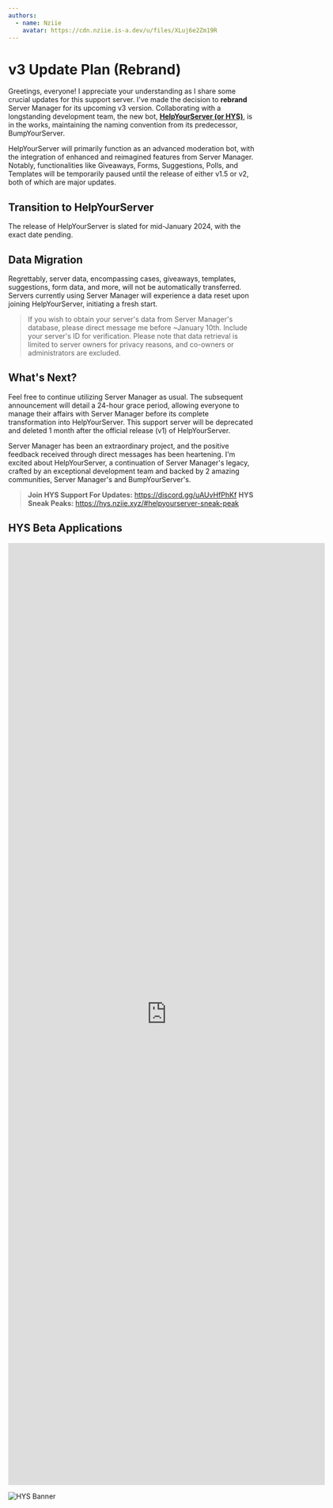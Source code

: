 ```yaml
---
authors:
  - name: Nziie
    avatar: https://cdn.nziie.is-a.dev/u/files/XLuj6e2Zm19R
---
```


# v3 Update Plan (Rebrand)

Greetings, everyone! I appreciate your understanding as I share some crucial updates for this support server. I've made the decision to **rebrand** Server Manager for its upcoming v3 version. Collaborating with a longstanding development team, the new bot, **[HelpYourServer (or HYS)](<https://hys.nziie.xyz>)**, is in the works, maintaining the naming convention from its predecessor, BumpYourServer.

HelpYourServer will primarily function as an advanced moderation bot, with the integration of enhanced and reimagined features from Server Manager. Notably, functionalities like Giveaways, Forms, Suggestions, Polls, and Templates will be temporarily paused until the release of either v1.5 or v2, both of which are major updates.

## Transition to HelpYourServer
The release of HelpYourServer is slated for mid-January 2024, with the exact date pending.

## Data Migration
Regrettably, server data, encompassing cases, giveaways, templates, suggestions, form data, and more, will not be automatically transferred. Servers currently using Server Manager will experience a data reset upon joining HelpYourServer, initiating a fresh start.

> If you wish to obtain your server's data from Server Manager's database, please direct message me before ~January 10th. Include your server's ID for verification. Please note that data retrieval is limited to server owners for privacy reasons, and co-owners or administrators are excluded.

## What's Next?
Feel free to continue utilizing Server Manager as usual. The subsequent announcement will detail a 24-hour grace period, allowing everyone to manage their affairs with Server Manager before its complete transformation into HelpYourServer. This support server will be deprecated and deleted 1 month after the official release (v1) of HelpYourServer.

Server Manager has been an extraordinary project, and the positive feedback received through direct messages has been heartening. I'm excited about HelpYourServer, a continuation of Server Manager's legacy, crafted by an exceptional development team and backed by 2 amazing communities, Server Manager's and BumpYourServer's.

> **Join HYS Support For Updates:** https://discord.gg/uAUvHfPhKf
> **HYS Sneak Peaks:** https://hys.nziie.xyz/#helpyourserver-sneak-peak

## HYS Beta Applications

<iframe src="https://docs.google.com/forms/d/e/1FAIpQLScr4Vz5tXG6fuf2GqundgIaiSSSENBU2KbAtpxuiETQRwvZSQ/viewform?embedded=true" width="640" height="1904" frameborder="0" marginheight="0" marginwidth="0">Loading…</iframe>

![HYS Banner](https://cdn.discordapp.com/attachments/1076289923826589832/1174866178221543574/HelpYourServer_Banner.png?ex=657260e4&is=655febe4&hm=f903004475ce597f9f16eea42813ca8084c9ef3086c6ee325942897b4df2f426&)
